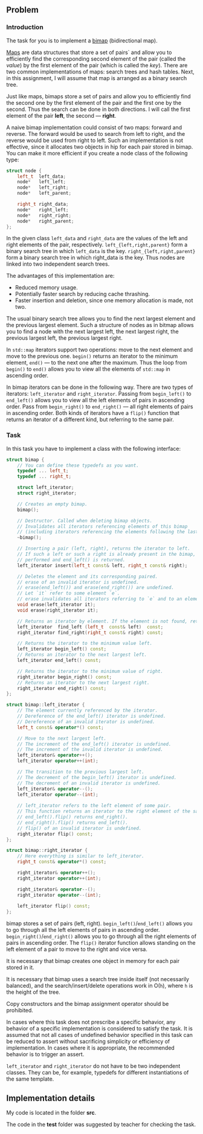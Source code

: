 ## Problem

### Introduction

The task for you is to implement a [bimap](https://en.wikipedia.org/wiki/Bidirectional_map) (bidirectional map).

[Maps](http://en.cppreference.com/w/cpp/container/map) are data structures that store a set of pairs` and allow you to efficiently find the corresponding second element of the pair (called the _value_) by the first element of the pair (which is called the _key_). 
There are two common implementations of maps: search trees and hash tables.
Next, in this assignment, I will assume that map is arranged as a binary search tree.

Just like maps, bimaps store a set of pairs and allow you to efficiently find the second one by the first element of the pair and the first one by the second.
Thus the search can be done in both directions.
I will call the first element of the pair __left__, the second — __right__.

A naive bimap implementation could consist of two maps: forward and reverse.
The forward would be used to search from left to right, and the reverse would be used from right to left.
Such an implementation is not effective, since it allocates two objects in hip for each pair stored in bimap. You can make it more efficient if you create a node class of the following type:

```cpp
struct node {
    left_t  left_data;
    node*   left_left;
    node*   left_right;
    node*   left_parent;

    right_t right_data;
    node*   right_left;
    node*   right_right;
    node*   right_parent;
};
```

In the given class `left_data` and `right_data` are the values of the left and right elements of the pair, respectively.
`left_{left,right,parent}` form a binary search tree in which `left_data` is the key.
`right_{left,right,parent}` form a binary search tree in which right_data is the key.
Thus nodes are linked into two independent search trees.

The advantages of this implementation are:
- Reduced memory usage.
- Potentially faster search by reducing cache thrashing.
- Faster insertion and deletion, since one memory allocation is made, not two.

The usual binary search tree allows you to find the next largest element and the previous largest element.
Such a structure of nodes as in bitmap allows you to find a node with the next largest left, the next largest right, the previous largest left, the previous largest right.

In `std::map` iterators support two operations: move to the next element and move to the previous one.
`begin()` returns an iterator to the minimum element, `end()` — to the next one after the maximum.
Thus the loop from `begin()` to `end()` allows you to view all the elements of `std::map` in ascending order.

In bimap iterators can be done in the following way.
There are two types of iterators: `left_iterator` and `right_iterator`.
Passing from `begin_left()` to `end_left()` allows you to view all the left elements of pairs in ascending order.
Pass from `begin_right()` to `end_right()` — all right elements of pairs in ascending order.
Both kinds of iterators have a `flip()` function that returns an iterator of a different kind, but referring to the same pair.

### Task

In this task you have to implement a class with the following interface:

```cpp
struct bimap {
    // You can define these typedefs as you want.
    typedef ... left_t;
    typedef ... right_t;

    struct left_iterator;
    struct right_iterator;

    // Creates an empty bimap.
    bimap();

    // Destructor. Called when deleting bimap objects.
    // Invalidates all iterators referencing elements of this bimap
    // (including iterators referencing the elements following the last).
    ~bimap();

    // Inserting a pair (left, right), returns the iterator to left.
    // If such a left or such a right is already present in the bimap, the insertion is not
    // performed and end_left() is returned.
    left_iterator insert(left_t const& left, right_t const& right);

    // Deletes the element and its corresponding paired.
    // erase of an invalid iterator is undefined.
    // erase(end_left()) and erase(end_right()) are undefined.
    // Let `it` refer to some element `e`.
    // erase invalidates all iterators referring to `e` and to an element paired to `e`.
    void erase(left_iterator it);
    void erase(right_iterator it);

    // Returns an iterator by element. If the element is not found, returns end_left()/and_right(), respectively.
    left_iterator  find_left (left_t  const& left)  const;
    right_iterator find_right(right_t const& right) const;

    // Returns the iterator to the minimum value left.
    left_iterator begin_left() const;
    // Returns an iterator to the next largest left.
    left_iterator end_left() const;

    // Returns the iterator to the minimum value of right.
    right_iterator begin_right() const;
    // Returns an iterator to the next largest right.
    right_iterator end_right() const;
};

struct bimap::left_iterator {
    // The element currently referenced by the iterator.
    // Dereference of the end_left() iterator is undefined.
    // Dereference of an invalid iterator is undefined.
    left_t const& operator*() const;

    // Move to the next largest left.
    // The increment of the end_left() iterator is undefined.
    // The increment of the invalid iterator is undefined.
    left_iterator& operator++();
    left_iterator operator++(int);

    // The transition to the previous largest left.
    // The decrement of the begin_left() iterator is undefined.
    // The decrement of an invalid iterator is undefined.
    left_iterator& operator--();
    left_iterator operator--(int);
    
    // left_iterator refers to the left element of some pair.
    // This function returns an iterator to the right element of the same pair.
    // end_left().flip() returns end_right().
    // end_right().flip() returns end_left().
    // flip() of an invalid iterator is undefined.
    right_iterator flip() const;
};

struct bimap::right_iterator {
    // Here everything is similar to left_iterator.
    right_t const& operator*() const;

    right_iterator& operator++();
    right_iterator operator++(int);

    right_iterator& operator--();
    right_iterator operator--(int);
    
    left_iterator flip() const;
};
```

bimap stores a set of pairs (left, right).
`begin_left()`/`end_left()` allows you to go through all the left elements of pairs in ascending order.
`begin_right()`/`end_right()` allows you to go through all the right elements of pairs in ascending order.
The `flip()` iterator function allows standing on the left element of a pair to move to the right and vice versa.

It is necessary that bimap creates one object in memory for each pair stored in it.

It is necessary that bimap uses a search tree inside itself (not necessarily balanced),
and the search/insert/delete operations work in O(`h`), where `h` is the height of the tree.

Copy constructors and the bimap assignment operator should be prohibited.

In cases where this task does not prescribe a specific behavior,
any behavior of a specific implementation is considered to satisfy the task.
It is assumed that not all cases of undefined behavior specified in this task can be reduced to assert without sacrificing simplicity or efficiency of implementation.
In cases where it is appropriate, the recommended behavior is to trigger an assert.

`left_iterator` and `right_iterator` do not have to be two independent classes.
They can be, for example, typedefs for different instantiations of the same template.

## Implementation details

My code is located in the folder __src__.

The code in the __test__ folder was suggested by teacher for checking the task.
